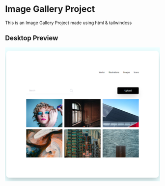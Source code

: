 # Image Gallery Project

This is an Image Gallery Project made using html & tailwindcss

## Desktop Preview

![Desktop-Preview](images/image-gallery.png)
